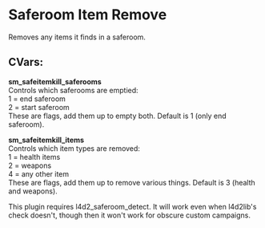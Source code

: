 Saferoom Item Remove
====================

Removes any items it finds in a saferoom.

CVars:
------
<b>sm_safeitemkill_saferooms</b><br />
Controls which saferooms are emptied:<br />
1 = end saferoom<br />
2 = start saferoom<br />
These are flags, add them up to empty both. Default is 1 (only end saferoom).

<b>sm_safeitemkill_items</b><br />
Controls which item types are removed:<br />
1 = health items<br />
2 = weapons<br />
4 = any other item<br />
These are flags, add them up to remove various things. Default is 3 (health and weapons).


This plugin requires l4d2_saferoom_detect. It will work even when l4d2lib's check doesn't,
though then it won't work for obscure custom campaigns.
